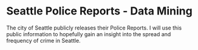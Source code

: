 
# Seattle Police Reports - Data Mining

The city of Seattle publicly releases their Police Reports. I will use this public information to hopefully gain an insight into the spread and frequency of crime in Seattle.
